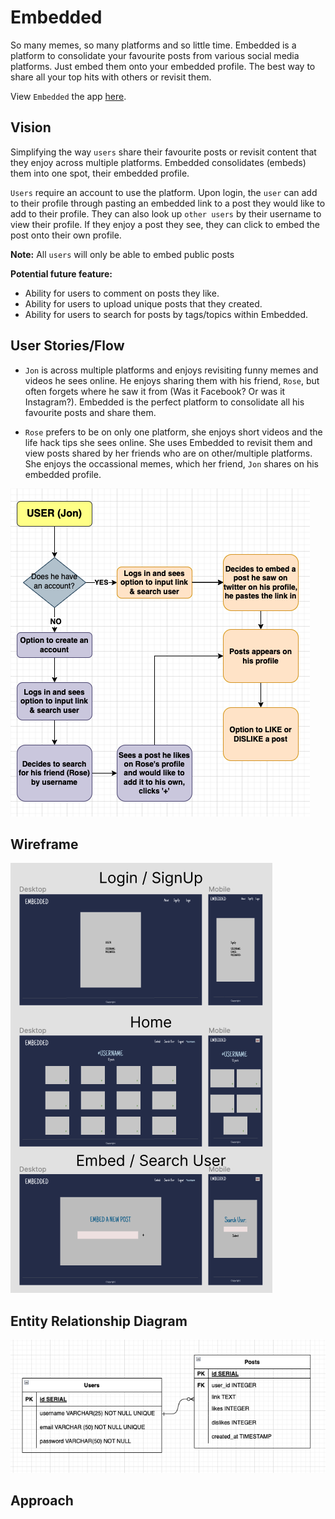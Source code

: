 # Embedded

So many memes, so many platforms and so little time. Embedded is a platform to consolidate your favourite posts from various social media platforms. Just embed them onto your embedded profile. The best way to share all your top hits with others or revisit them.

View `Embedded` the app [here](https://embedded-the-app.herokuapp.com/).

## Vision

Simplifying the way `users` share their favourite posts or revisit content that they enjoy across multiple platforms. Embedded consolidates (embeds) them into one spot, their embedded profile.

`Users` require an account to use the platform. Upon login, the `user` can add to their profile through pasting an embedded link to a post they would like to add to their profile. They can also look up `other users` by their username to view their profile. If they enjoy a post they see, they can click to embed the post onto their own profile.

**Note:** All `users` will only be able to embed public posts

**Potential future feature:**

-   Ability for users to comment on posts they like.
-   Ability for users to upload unique posts that they created.
-   Ability for users to search for posts by tags/topics within Embedded.

## User Stories/Flow

-   `Jon` is across multiple platforms and enjoys revisiting funny memes and videos he sees online. He enjoys sharing them with his friend, `Rose`, but often forgets where he saw it from (Was it Facebook? Or was it Instagram?). Embedded is the perfect platform to consolidate all his favourite posts and share them.

-   `Rose` prefers to be on only one platform, she enjoys short videos and the life hack tips she sees online. She uses Embedded to revisit them and view posts shared by her friends who are on other/multiple platforms. She enjoys the occassional memes, which her friend, `Jon` shares on his embedded profile.

![Split Login](/assets/user-story.png)

## Wireframe

![Wireframe](/assets/wireframe.png)

## Entity Relationship Diagram

![Entity Relationship Diagram](/assets/db-diagram.png)

## Approach
